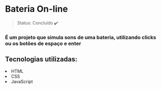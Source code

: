 <h1> Bateria On-line </h1>

> Status: Concluído ✔️

### É um projeto que simula sons de uma bateria, utilizando clicks ou os botões de espaço e enter

## Tecnologias utilizadas:
<li>HTML</li>
<li>CSS</li>
<li>JavaScript</li>
